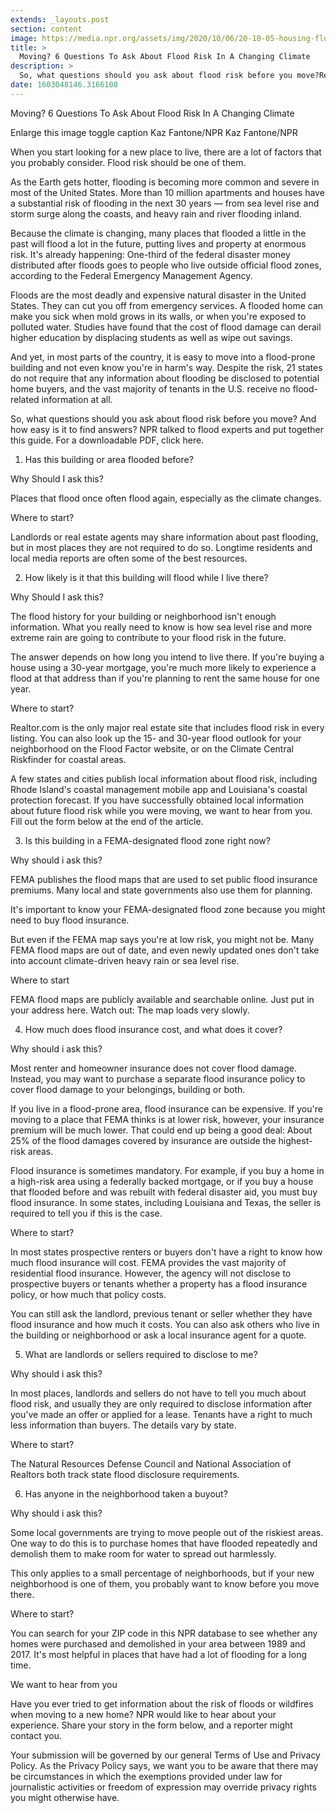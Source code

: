 ```yaml
--- 
extends: _layouts.post 
section: content 
image: https://media.npr.org/assets/img/2020/10/06/20-10-05-housing-flooding_wide-9e04777a5c65de1d19c051693b9fc1abd277d26b.jpg?s=1400 
title: > 
  Moving? 6 Questions To Ask About Flood Risk In A Changing Climate 
description: > 
  So, what questions should you ask about flood risk before you move?Realtor.com is the only major real estate site that includes flood risk in every listing.If you have successfully obtained local information about future flood risk while you were moving, we want to hear from you.FEMA publishes the flood maps that are used to set public flood insurance premiums.It's important to know your FEMA-designated flood zone because you might need to buy flood insurance. 
date: 1603048146.3166108 
--- 
```

Moving? 6 Questions To Ask About Flood Risk In A Changing Climate

Enlarge this image toggle caption Kaz Fantone/NPR Kaz Fantone/NPR

When you start looking for a new place to live, there are a lot of factors that you probably consider. Flood risk should be one of them.

As the Earth gets hotter, flooding is becoming more common and severe in most of the United States. More than 10 million apartments and houses have a substantial risk of flooding in the next 30 years — from sea level rise and storm surge along the coasts, and heavy rain and river flooding inland.

Because the climate is changing, many places that flooded a little in the past will flood a lot in the future, putting lives and property at enormous risk. It's already happening: One-third of the federal disaster money distributed after floods goes to people who live outside official flood zones, according to the Federal Emergency Management Agency.

Floods are the most deadly and expensive natural disaster in the United States. They can cut you off from emergency services. A flooded home can make you sick when mold grows in its walls, or when you're exposed to polluted water. Studies have found that the cost of flood damage can derail higher education by displacing students as well as wipe out savings.

And yet, in most parts of the country, it is easy to move into a flood-prone building and not even know you're in harm's way. Despite the risk, 21 states do not require that any information about flooding be disclosed to potential home buyers, and the vast majority of tenants in the U.S. receive no flood-related information at all.

So, what questions should you ask about flood risk before you move? And how easy is it to find answers? NPR talked to flood experts and put together this guide. For a downloadable PDF, click here.

1. Has this building or area flooded before?

Why Should I ask this?

Places that flood once often flood again, especially as the climate changes.

Where to start?

Landlords or real estate agents may share information about past flooding, but in most places they are not required to do so. Longtime residents and local media reports are often some of the best resources.

2. How likely is it that this building will flood while I live there?

Why Should I ask this?

The flood history for your building or neighborhood isn't enough information. What you really need to know is how sea level rise and more extreme rain are going to contribute to your flood risk in the future.

The answer depends on how long you intend to live there. If you're buying a house using a 30-year mortgage, you're much more likely to experience a flood at that address than if you're planning to rent the same house for one year.

Where to start?

Realtor.com is the only major real estate site that includes flood risk in every listing. You can also look up the 15- and 30-year flood outlook for your neighborhood on the Flood Factor website, or on the Climate Central Riskfinder for coastal areas.

A few states and cities publish local information about flood risk, including Rhode Island's coastal management mobile app and Louisiana's coastal protection forecast. If you have successfully obtained local information about future flood risk while you were moving, we want to hear from you. Fill out the form below at the end of the article.

3. Is this building in a FEMA-designated flood zone right now?

Why should i ask this?

FEMA publishes the flood maps that are used to set public flood insurance premiums. Many local and state governments also use them for planning.

It's important to know your FEMA-designated flood zone because you might need to buy flood insurance.

But even if the FEMA map says you're at low risk, you might not be. Many FEMA flood maps are out of date, and even newly updated ones don't take into account climate-driven heavy rain or sea level rise.

Where to start

FEMA flood maps are publicly available and searchable online. Just put in your address here. Watch out: The map loads very slowly.

4. How much does flood insurance cost, and what does it cover?

Why should i ask this?

Most renter and homeowner insurance does not cover flood damage. Instead, you may want to purchase a separate flood insurance policy to cover flood damage to your belongings, building or both.

If you live in a flood-prone area, flood insurance can be expensive. If you're moving to a place that FEMA thinks is at lower risk, however, your insurance premium will be much lower. That could end up being a good deal: About 25% of the flood damages covered by insurance are outside the highest-risk areas.

Flood insurance is sometimes mandatory. For example, if you buy a home in a high-risk area using a federally backed mortgage, or if you buy a house that flooded before and was rebuilt with federal disaster aid, you must buy flood insurance. In some states, including Louisiana and Texas, the seller is required to tell you if this is the case.

Where to start?

In most states prospective renters or buyers don't have a right to know how much flood insurance will cost. FEMA provides the vast majority of residential flood insurance. However, the agency will not disclose to prospective buyers or tenants whether a property has a flood insurance policy, or how much that policy costs.

You can still ask the landlord, previous tenant or seller whether they have flood insurance and how much it costs. You can also ask others who live in the building or neighborhood or ask a local insurance agent for a quote.

5. What are landlords or sellers required to disclose to me?

Why should i ask this?

In most places, landlords and sellers do not have to tell you much about flood risk, and usually they are only required to disclose information after you've made an offer or applied for a lease. Tenants have a right to much less information than buyers. The details vary by state.

Where to start?

The Natural Resources Defense Council and National Association of Realtors both track state flood disclosure requirements.

6. Has anyone in the neighborhood taken a buyout?

Why should i ask this?

Some local governments are trying to move people out of the riskiest areas. One way to do this is to purchase homes that have flooded repeatedly and demolish them to make room for water to spread out harmlessly.

This only applies to a small percentage of neighborhoods, but if your new neighborhood is one of them, you probably want to know before you move there.

Where to start?

You can search for your ZIP code in this NPR database to see whether any homes were purchased and demolished in your area between 1989 and 2017. It's most helpful in places that have had a lot of flooding for a long time.

We want to hear from you

Have you ever tried to get information about the risk of floods or wildfires when moving to a new home? NPR would like to hear about your experience. Share your story in the form below, and a reporter might contact you.

Your submission will be governed by our general Terms of Use and Privacy Policy. As the Privacy Policy says, we want you to be aware that there may be circumstances in which the exemptions provided under law for journalistic activities or freedom of expression may override privacy rights you might otherwise have.